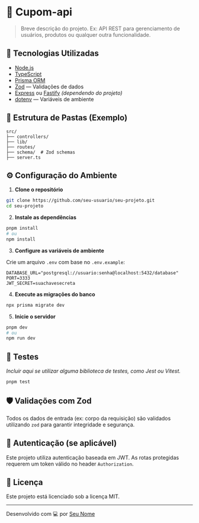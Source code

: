 # 🧠 Cupom-api

> Breve descrição do projeto. Ex: API REST para gerenciamento de usuários, produtos ou qualquer outra funcionalidade.

## 🚀 Tecnologias Utilizadas

- [Node.js](https://nodejs.org/)
- [TypeScript](https://www.typescriptlang.org/)
- [Prisma ORM](https://www.prisma.io/)
- [Zod](https://zod.dev/) — Validações de dados
- [Express](https://expressjs.com/) ou [Fastify](https://www.fastify.io/) *(dependendo do projeto)*
- [dotenv](https://www.npmjs.com/package/dotenv) — Variáveis de ambiente

## 📁 Estrutura de Pastas (Exemplo)

```
src/
├── controllers/
├── lib/
├── routes/          
├── schema/  # Zod schemas
├── server.ts
```

## ⚙️ Configuração do Ambiente

1. **Clone o repositório**

```bash
git clone https://github.com/seu-usuario/seu-projeto.git
cd seu-projeto
```

2. **Instale as dependências**

```bash
pnpm install
# ou
npm install
```

3. **Configure as variáveis de ambiente**

Crie um arquivo `.env` com base no `.env.example`:

```env
DATABASE_URL="postgresql://usuario:senha@localhost:5432/database"
PORT=3333
JWT_SECRET=suachavesecreta
```

4. **Execute as migrações do banco**

```bash
npx prisma migrate dev
```

5. **Inicie o servidor**

```bash
pnpm dev
# ou
npm run dev
```

## 🧪 Testes

*Incluir aqui se utilizar alguma biblioteca de testes, como Jest ou Vitest.*

```bash
pnpm test
```

## 🛡️ Validações com Zod

Todos os dados de entrada (ex: corpo da requisição) são validados utilizando `zod` para garantir integridade e segurança.

## 🔐 Autenticação (se aplicável)

Este projeto utiliza autenticação baseada em JWT. As rotas protegidas requerem um token válido no header `Authorization`.

## 📝 Licença

Este projeto está licenciado sob a licença MIT.

---

Desenvolvido com 💻 por [Seu Nome](https://github.com/seu-usuario)
